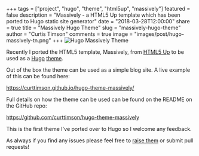+++
tags = ["project", "hugo", "theme", "html5up", "massively"]
featured = false
description = "Massively - a HTML5 Up template which has been ported to Hugo static site generator"
date = "2018-03-28T12:00:00"
share = true
title = "Massively Hugo Theme"
slug = "massively-hugo-theme"
author = "Curtis Timson"
comments = true
image = "images/post/hugo-massively-tn.png"
+++
![Hugo Massively Theme](/images/post/hugo-massively.png)

Recently I ported the HTML5 template, Massively, from [HTML5 Up](https://html5up.net/) to be used as a [Hugo](https://gohugo.io/) [theme](https://themes.gohugo.io/).

Out of the box the theme can be used as a simple blog site. A live example of this can be found here:

https://curttimson.github.io/hugo-theme-massively/

Full details on how the theme can be used can be found on the README on the GitHub repo:

https://github.com/curttimson/hugo-theme-massively

This is the first theme I've ported over to Hugo so I welcome any feedback.

As always if you find any issues please feel free to [raise them](https://github.com/curttimson/hugo-theme-massively/issues/new) or submit pull requests!
